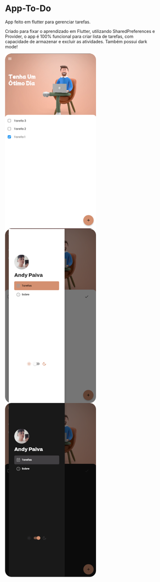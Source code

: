 # App-To-Do
App feito em flutter para gerenciar tarefas.

Criado para fixar o aprendizado em Flutter, utilizando SharedPreferences e Provider, o app é 100% funcional para criar lista de tarefas, com capacidade de armazenar e excluir as atividades. Também possui dark mode!



<img src="1.png" width="300px" align="center" alt="logo to-do app"><img src="2.png" width="300px" align="center" alt="logo to-do app">
<img src="3.png" width="300px" align="center" alt="logo to-do app">
